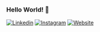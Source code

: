 ### Hello World! :wave:

[![Linkedin](https://img.shields.io/badge/-Fahmi%20Idris-blue?style=flat-square&labelColor=gray&logo=Linkedin&logoColor=white&link=https://www.linkedin.com/in/fahmiidris-labs/)](https://www.linkedin.com/in/fahmiidris-labs)
[![Instagram](https://img.shields.io/badge/-Fahmi%20Idris-red?style=flat-square&labelColor=gray&logo=instagram&logoColor=white&link=https://instagram.com/fahmiidris-labs/)](https://instagram.com/_fahmiidris.a)
[![Website](https://img.shields.io/badge/-fahmiidris.vercel.app-blue?style=flat-square&labelColor=gray&logo=internet-explorer&logoColor=white&link=https://fahmiidris.vercel.app/)](https://fahmiidris.vercel.app)